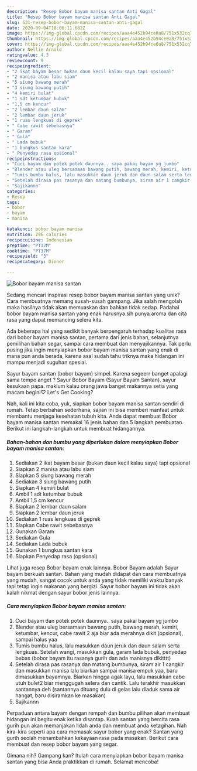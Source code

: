 ```yaml
---
description: "Resep Bobor bayam manisa santan Anti Gagal"
title: "Resep Bobor bayam manisa santan Anti Gagal"
slug: 631-resep-bobor-bayam-manisa-santan-anti-gagal
date: 2020-09-04T18:06:11.682Z
image: https://img-global.cpcdn.com/recipes/aaa4e452b94ce0a8/751x532cq70/bobor-bayam-manisa-santan-foto-resep-utama.jpg
thumbnail: https://img-global.cpcdn.com/recipes/aaa4e452b94ce0a8/751x532cq70/bobor-bayam-manisa-santan-foto-resep-utama.jpg
cover: https://img-global.cpcdn.com/recipes/aaa4e452b94ce0a8/751x532cq70/bobor-bayam-manisa-santan-foto-resep-utama.jpg
author: Nellie Arnold
ratingvalue: 4.3
reviewcount: 9
recipeingredient:
- "2 ikat bayam besar bukan daun kecil kalau saya tapi opsional"
- "2 manisa atau labu siam"
- "5 siung bawang merah"
- "3 siung bawang putih"
- "4 kemiri bulat"
- "1 sdt ketumbar bubuk"
- "1,5 cm kencur"
- "2 lembar daun salam"
- "2 lembar daun jeruk"
- "1 ruas lengkuas di geprek"
- " Cabe rawit sebebasnya"
- " Garam"
- " Gula"
- " Lada bubuk"
- "1 bungkus santan kara"
- " Penyedap rasa opsional"
recipeinstructions:
- "Cuci bayam dan potek potek daunnya.. saya pakai bayam yg jumbo"
- "Blender atau uleg bersamaan bawang putih, bawang merah, kemiri, ketumbar, kencur, cabe rawit 2 aja biar ada merahnya dikit (opsional), sampai halus yaa"
- "Tumis bumbu halus, lalu masukkan daun jeruk dan daun salam serta lengkuas. Setelah wangi, masukkan gula, garam lada bubuk, penyedap bebas (bobor bayam itu rasanya gurih dan ada manisnya dikitttt)"
- "Setelah dirasa pas rasanya dan matang bumbunya, siram air 1 cangkir dan masukkan manisa lalu biarkan sampai manisa empuk yaa, baru dimasukkan bayamnya. Biarkan hingga agak layu, lalu masukkan cabe utuh bulet2 biar menggugah selera dan cantik. Lalu terakhir masukkan santannya deh (santannya dituang dulu di gelas lalu diaduk sama air hangat, baru disiramkan ke masakan)"
- "Sajikannn"
categories:
- Resep
tags:
- bobor
- bayam
- manisa

katakunci: bobor bayam manisa 
nutrition: 296 calories
recipecuisine: Indonesian
preptime: "PT12M"
cooktime: "PT37M"
recipeyield: "3"
recipecategory: Dinner

---
```



![Bobor bayam manisa santan](https://img-global.cpcdn.com/recipes/aaa4e452b94ce0a8/751x532cq70/bobor-bayam-manisa-santan-foto-resep-utama.jpg)

Sedang mencari inspirasi resep bobor bayam manisa santan yang unik? Cara membuatnya memang susah-susah gampang. Jika salah mengolah maka hasilnya tidak akan memuaskan dan bahkan tidak sedap. Padahal bobor bayam manisa santan yang enak harusnya sih punya aroma dan cita rasa yang dapat memancing selera kita.

Ada beberapa hal yang sedikit banyak berpengaruh terhadap kualitas rasa dari bobor bayam manisa santan, pertama dari jenis bahan, selanjutnya pemilihan bahan segar, sampai cara membuat dan menyajikannya. Tak perlu pusing jika ingin menyiapkan bobor bayam manisa santan yang enak di mana pun anda berada, karena asal sudah tahu triknya maka hidangan ini mampu menjadi suguhan spesial.

Sayur bayam santan (bobor bayam) simpel. Karena segeerr banget apalagi sama tempe anget ? Sayur Bobor Bayam (Sayur Bayam Santan). sayur kesukaan papa. maklum kalau orang jawa banget makannya setia yang macam begini♡ Let&#39;s Get Cooking?


Nah, kali ini kita coba, yuk, siapkan bobor bayam manisa santan sendiri di rumah. Tetap berbahan sederhana, sajian ini bisa memberi manfaat untuk membantu menjaga kesehatan tubuh kita. Anda dapat membuat Bobor bayam manisa santan memakai 16 jenis bahan dan 5 langkah pembuatan. Berikut ini langkah-langkah untuk membuat hidangannya.

<!--inarticleads1-->

##### Bahan-bahan dan bumbu yang diperlukan dalam menyiapkan Bobor bayam manisa santan:

1. Sediakan 2 ikat bayam besar (bukan daun kecil kalau saya) tapi opsional
1. Siapkan 2 manisa atau labu siam
1. Siapkan 5 siung bawang merah
1. Sediakan 3 siung bawang putih
1. Siapkan 4 kemiri bulat
1. Ambil 1 sdt ketumbar bubuk
1. Ambil 1,5 cm kencur
1. Siapkan 2 lembar daun salam
1. Siapkan 2 lembar daun jeruk
1. Sediakan 1 ruas lengkuas di geprek
1. Siapkan  Cabe rawit sebebasnya
1. Gunakan  Garam
1. Sediakan  Gula
1. Sediakan  Lada bubuk
1. Gunakan 1 bungkus santan kara
1. Siapkan  Penyedap rasa (opsional)


Lihat juga resep Bobor bayam enak lainnya. Bobor Bayam adalah Sayur bayam berkuah santan. Bahan yang mudah didapat dan cara membuatnya yang mudah, sangat cocok untuk anda yang tidak memiliki waktu banyak tapi tetap ingin makanan yang bergizi. Sayur bobor bayam ini tidak akan kalah nikmat dengan sayur bobor jenis lainnya. 

<!--inarticleads2-->

##### Cara menyiapkan Bobor bayam manisa santan:

1. Cuci bayam dan potek potek daunnya.. saya pakai bayam yg jumbo
1. Blender atau uleg bersamaan bawang putih, bawang merah, kemiri, ketumbar, kencur, cabe rawit 2 aja biar ada merahnya dikit (opsional), sampai halus yaa
1. Tumis bumbu halus, lalu masukkan daun jeruk dan daun salam serta lengkuas. Setelah wangi, masukkan gula, garam lada bubuk, penyedap bebas (bobor bayam itu rasanya gurih dan ada manisnya dikitttt)
1. Setelah dirasa pas rasanya dan matang bumbunya, siram air 1 cangkir dan masukkan manisa lalu biarkan sampai manisa empuk yaa, baru dimasukkan bayamnya. Biarkan hingga agak layu, lalu masukkan cabe utuh bulet2 biar menggugah selera dan cantik. Lalu terakhir masukkan santannya deh (santannya dituang dulu di gelas lalu diaduk sama air hangat, baru disiramkan ke masakan)
1. Sajikannn


Perpaduan antara bayam dengan rempah dan bumbu pilihan akan membuat hidangan ini begitu enak ketika disantap. Kuah santan yang bercita rasa gurih pun akan memanjakan lidah anda dan membuat anda ketagihan. Nah kira-kira seperti apa cara memasak sayur bobor yang enak? Santan yang gurih seolah menambahkan kekayaan rasa pada masakan. Berikut cara membuat dan resep bobor bayam yang segar. 

Gimana nih? Gampang kan? Itulah cara menyiapkan bobor bayam manisa santan yang bisa Anda praktikkan di rumah. Selamat mencoba!
